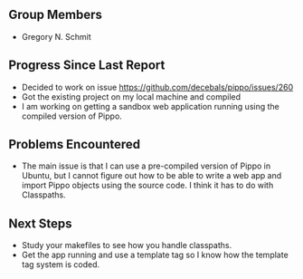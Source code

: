 Group Members
---
* Gregory N. Schmit

Progress Since Last Report
---
* Decided to work on issue https://github.com/decebals/pippo/issues/260
* Got the existing project on my local machine and compiled
* I am working on getting a sandbox web application running using the compiled version of Pippo.

Problems Encountered
---
* The main issue is that I can use a pre-compiled version of Pippo in Ubuntu, but I cannot figure out how to be able to write a web app and import Pippo objects using the source code. I think it has to do with Classpaths.

Next Steps
---
* Study your makefiles to see how you handle classpaths.
* Get the app running and use a template tag so I know how the template tag system is coded.
